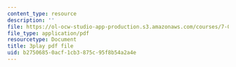 ```yaml
---
content_type: resource
description: ''
file: https://ol-ocw-studio-app-production.s3.amazonaws.com/courses/7-014-introductory-biology-spring-2005/b27506850acf1cb3875c95f8b54a2a4e_kAN_eTW_ig0.pdf
file_type: application/pdf
resourcetype: Document
title: 3play pdf file
uid: b2750685-0acf-1cb3-875c-95f8b54a2a4e
---
```

